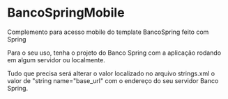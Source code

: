 # BancoSpringMobile
 Complemento para acesso mobile do template BancoSpring feito com Spring
 
 Para o seu uso, tenha o projeto do Banco Spring com a aplicação rodando em algum servidor ou localmente.
 
 Tudo que precisa será alterar o valor localizado no arquivo strings.xml o valor de "string name="base_url" com o endereço do seu servidor Banco Spring. 